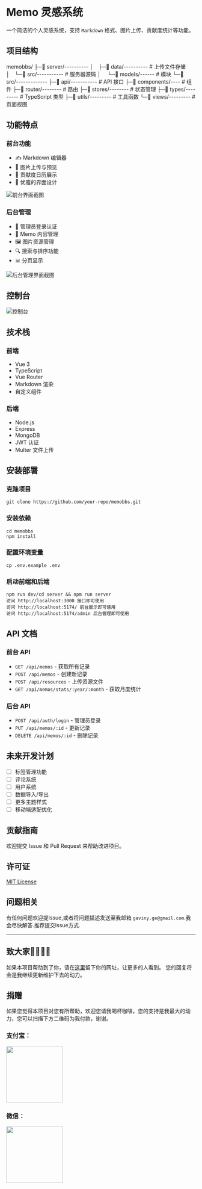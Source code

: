 # Memo 灵感系统

一个简洁的个人灵感系统，支持 `Markdown` 格式、图片上传、贡献度统计等功能。

## 项目结构

memobbs/
├─📁 server/----------
│ ├─📁 data/---------- # 上传文件存储
│ └─📁 src/----------- # 服务器源码
│   └─📁 models/------ # 模块
└─📁 src/-------------
  ├─📁 api/----------- # API 接口
  ├─📁 components/---- # 组件
  ├─📁 router/-------- # 路由
  ├─📁 stores/-------- # 状态管理
  ├─📁 types/--------- # TypeScript 类型
  ├─📁 utils/--------- # 工具函数
  └─📁 views/--------- # 页面视图

## 功能特点

### 前台功能
- ✍️ Markdown 编辑器
- 📸 图片上传与预览
- 📅 贡献度日历展示
- 🎨 优雅的界面设计

![前台界面截图](image.png)

### 后台管理
- 🔐 管理员登录认证
- 📝 Memo 内容管理
- 🖼️ 图片资源管理
- 🔍 搜索与排序功能
- 📊 分页显示

![后台管理界面截图](image-1.png)

## 控制台
![控制台](image-2.png)

## 技术栈

### 前端
- Vue 3
- TypeScript
- Vue Router
- Markdown 渲染
- 自定义组件

### 后端
- Node.js
- Express
- MongoDB
- JWT 认证
- Multer 文件上传


## 安装部署

### 克隆项目 
    git clone https://github.com/your-repo/memobbs.git
### 安装依赖
    cd memobbs
    npm install
### 配置环境变量 
    cp .env.example .env
### 启动前端和后端
    npm run dev/cd server && npm run server
    访问 http://localhost:3000 接口即可使用
    访问 http://localhost:5174/ 前台展示即可使用
    访问 http://localhost:5174/admin 后台管理即可使用

## API 文档

### 前台 API
- `GET /api/memos` - 获取所有记录
- `POST /api/memos` - 创建新记录
- `POST /api/resources` - 上传资源文件
- `GET /api/memos/stats/:year/:month` - 获取月度统计

### 后台 API
- `POST /api/auth/login` - 管理员登录
- `PUT /api/memos/:id` - 更新记录
- `DELETE /api/memos/:id` - 删除记录

## 未来开发计划

- [ ] 标签管理功能
- [ ] 评论系统
- [ ] 用户系统
- [ ] 数据导入/导出
- [ ] 更多主题样式
- [ ] 移动端适配优化

## 贡献指南

欢迎提交 Issue 和 Pull Request 来帮助改进项目。

## 许可证

[MIT License](LICENSE)
## 问题相关

有任何问题欢迎提Issue,或者将问题描述发送至我邮箱 `gaviny.ge@gmail.com`.我会尽快解答.推荐提交Issue方式.  

---
 ## 致大家🙋‍♀️🙋‍♂️
 如果本项目帮助到了你，请在[这里](https://github.com/ximuer360/Memos/issues/2)留下你的网址，让更多的人看到。
您的回复将会是我继续更新维护下去的动力。 


## 捐赠
如果您觉得本项目对您有所帮助，欢迎您请我喝杯咖啡，您的支持是我最大的动力，您可以扫描下方二维码为我付款，谢谢。
### 支付宝：
<div>    
<img src="image-3.png" width="150" height="150" />
</div>  

### 微信：
<div>    
<img src="image-4.png" width="150" height="150" />
</div>

